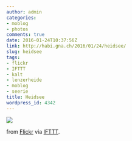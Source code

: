 ```yaml
---
author: admin
categories:
- moblog
- photos
comments: true
date: 2016-01-24T10:37:56Z
link: http://habi.gna.ch/2016/01/24/heidsee/
slug: heidsee
tags:
- flickr
- IFTTT
- kalt
- lenzerheide
- moblog
- seerie
title: Heidsee
wordpress_id: 4342
---
```


![](http://ift.tt/1OGAR6q)  

  

from [Flickr](http://flic.kr/p/CuoF7w) via [IFTTT](http://ift.tt/1c4nCfM).
